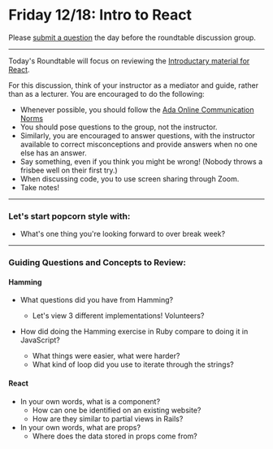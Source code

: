 # Friday 12/18: Intro to React

Please [submit a question](https://airtable.com/shrOEPwWbMZXxXlTt) the day before the roundtable discussion group.

---

Today's Roundtable will focus on reviewing the [Introductary material for React](https://learn-2.galvanize.com/cohorts/2036/).

For this discussion, think of your instructor as a mediator and guide, rather than as a lecturer. You are encouraged to do the following:

* Whenever possible, you should follow the [Ada Online Communication Norms](https://learn-2.galvanize.com/cohorts/2036/blocks/882/content_files/00-welcome-to-ada/02-wk01-online-communication-norms.md)
* You should pose questions to the group, not the instructor.
* Similarly, you are encouraged to answer questions, with the instructor available to correct misconceptions and provide answers when no one else has an answer.
* Say something, even if you think you might be wrong! (Nobody throws a frisbee well on their first try.)
* When discussing code, you to use screen sharing through Zoom.
* Take notes!

---

### Let's start popcorn style with:
* What's one thing you're looking forward to over break week?

---

### Guiding Questions and Concepts to Review:

#### Hamming
* What questions did you have from Hamming?
    * Let's view 3 different implementations! Volunteers?

* How did doing the Hamming exercise in Ruby compare to doing it in JavaScript?
    * What things were easier, what were harder?
    * What kind of loop did you use to iterate through the strings?

#### React
* In your own words, what is a component? 
    * How can one be identified on an existing website?
    * How are they similar to partial views in Rails?
* In your own words, what are props? 
    * Where does the data stored in props come from?
